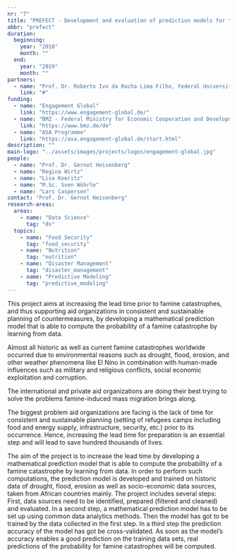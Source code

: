 ```yaml
---
nr: "7"
title: "PREFECT - Development and evaluation of prediction models for the probability of famine catastrophes using data analytics techniques"
abbr: "prefect"
duration:
  beginning: 
    year: "2018"
    month: ""
  end: 
    year: "2019"
    month: ""
partners:
  - name: "Prof. Dr. Roberto Ivo da Rocha Lima Filho, Federal University of Rio de Janeiro, Brazil"
    link: "#"
funding:
  - name: "Engagement Global"
    link: "https://www.engagement-global.de/"
  - name: "BMZ - Federal Ministry for Economic Cooperation and Development"
    link: "https://www.bmz.de/de"
  - name: "ASA Programme"
    link: "https://asa.engagement-global.de/start.html"
description: ""
main-logo: "../assets/images/projects/logos/engagement-global.jpg"
people: 
  - name: "Prof. Dr. Gernot Heisenberg"
  - name: "Regina Wirtz"
  - name: "Lisa Koeritz"
  - name: "M.Sc. Sven Wöhrle"
  - name: "Lars Caspersen"
contact: "Prof. Dr. Gernot Heisenberg"
research-areas:
  areas: 
    - name: "Data Science"
      tag: "ds"
  topics:
    - name: "Food Security"
      tag: "food_security"
    - name: "Nutrition"
      tag: "nutrition"
    - name: "Disaster Management"
      tag: "disaster_management"
    - name: "Predictive Modeling"
      tag: "predictive_modeling"
---
```

<!--more-->This project aims at increasing the lead time prior to famine catastrophes, and thus supporting aid organizations in consistent and sustainable planning of countermeasures, by developing a mathematical prediction model that is able to compute the probability of a famine catastrophe by learning from data.
<!--more-->

Almost all historic as well as current famine catastrophes worldwide occurred due to environmental reasons such as drought, flood, erosion, and other weather phenomena like El Nino in combination with human-made influences such as military and religious conflicts, social economic exploitation and corruption.

The international and private aid organizations are doing their best trying to solve the problems famine-induced mass migration brings along.

The biggest problem aid organizations are facing is the lack of time for consistent and sustainable planning (setting of refugees camps including food and energy supply, infrastructure, security, etc.) prior to its occurrence. Hence, increasing the lead time for preparation is an essential step and will lead to save hundred thousands of lives.

The aim of the project is to increase the lead time by developing a mathematical prediction model that is able to compute the probability of a famine catastrophe by learning from data. In order to perform such computations, the prediction model is developed and trained on historic data of drought, flood, erosion as well as socio-economic data sources, taken from African countries mainly. The project includes several steps: First, data sources need to be identified, prepared (filtered and cleaned) and evaluated. In a second step, a mathematical prediction model has to be set up using common data analytics methods. Then the model has got to be trained by the data collected in the first step. In a third step the prediction accuracy of the model has got be cross-validated. As soon as the model’s accuracy enables a good prediction on the training data sets, real predictions of the probability for famine catastrophes will be computed.